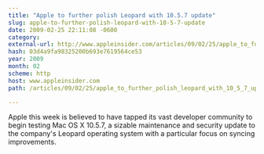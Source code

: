 ```yaml
---
title: "Apple to further polish Leopard with 10.5.7 update"
slug: apple-to-further-polish-leopard-with-10-5-7-update
date: 2009-02-25 22:11:08 -0600
category: 
external-url: http://www.appleinsider.com/articles/09/02/25/apple_to_further_polish_leopard_with_10_5_7_update.html
hash: 03d4a9fa98325200b693e7619564ce53
year: 2009
month: 02
scheme: http
host: www.appleinsider.com
path: /articles/09/02/25/apple_to_further_polish_leopard_with_10_5_7_update.html

---
```


Apple this week is believed to have tapped its vast developer community to begin testing Mac OS X 10.5.7, a sizable maintenance and security update to the company's Leopard operating system with a particular focus on syncing improvements.
